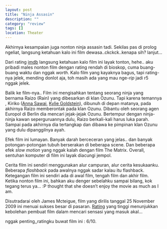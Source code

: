 ```yaml
---
layout: post
title: "Ninja Assasin"
description: ""
category: "review"
tags: []
location: Theater
---
```


Akhirnya kesampaian juga nonton ninja assasin tadi. Sekilas pas di prolog ngeliat, langsung ketahuan kalo ini film dewasa..ckckck..kenapa sih? lanjut…

<!--more-->

Dari rating [imdb][] langsung ketahuan kalo film ini layak tonton, hehe.. aku pribadi males nonton film dengan rating rendah di bioskop, cuma buang-buang waktu dan nggak *worth*. Kalo film yang kayaknya bagus, tapi rating-nya jelek, mending donlot aja, toh masih ada yang mau nge-*rip* jadi r5 nggak jelek.

Balik ke film-nya.. Film ini mengisahkan tentang seorang ninja yang bernama Raizo (Rain) yang dibesarkan di klan Ozunu. Tapi karena  temannya , Kiriko ([Anna Sawai][], [Kylie Goldstein][]), dibunuh di depan matanya, pada akhirnya Raizo memberontak pada klan Ozunu. Dibantu oleh seorang agen Europol di Berlin dia mencari jejak-jejak Ozunu. Bertempur dengan ninja-ninja kawan seperguruannya dulu, Raizo berkali-kali harus luka parah. Sampai pada akhirnya dia tertangkap dan dibawa ke pimpinan klan Ozunu yang dulu dipanggilnya ayah.

Efek film ini lumayan. Banyak darah berceceran yang jelas.. dan banyak potongan-potongan tubuh berserakan di beberapa scene. Dan beberapa efek *slow motion* yang nggak kalah dengan film The Matrix. Overall, sentuhan komputer di film ini layak diacungi jempol.

Cerita film ini sendiri menggunakan alur campuran, alur cerita kesukaanku. Beberapa *flashback* pada awalnya nggak sadar kalau itu flashback. Ketegangan film ini sendiri ada di awal film, tengah film dan akhir film. Ketika nonton film ini, bahkan aku denger sebelahku sampai bilang, kok tegang terus ya… :P thought that she doesn’t enjoy the movie as much as I am.

Disutradarai oleh James Mcteigue,  film yang dirilis tanggal 25 November 2009 ini menuai sukses besar di pasaran. [Rating][] yang tinggi menunjukkan kebolehan pembuat film dalam mencari sensasi yang masuk akal…

nggak penting,,ratingku buwat film ini : 6/10.

[imdb]:http://www.imdb.com/title/tt1186367/
[Anna Sawai]:http://www.imdb.com/name/nm3660091/
[Kylie Goldstein]:http://www.imdb.com/name/nm1880927/
[Rating]:http://www.imdb.com/title/tt1186367/	